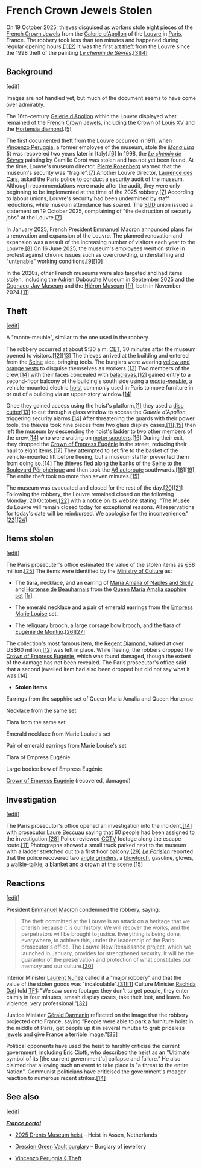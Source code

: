 French Crown Jewels Stolen
==========================

On 19 October 2025, thieves disguised as workers stole eight pieces of the [French Crown Jewels](https://en.wikipedia.org/wiki/French_Crown_Jewels) from the [Galerie d'Apollon](https://en.wikipedia.org/wiki/Galerie_d%27Apollon) of the [Louvre](https://en.wikipedia.org/wiki/Louvre) in [Paris](https://en.wikipedia.org/wiki/Paris), France. The robbery took less than ten minutes and happened during regular opening hours.[\[1\]](https://en.wikipedia.org/wiki/2025_Louvre_robbery#cite_note-adamsonap-1)[\[2\]](https://en.wikipedia.org/wiki/2025_Louvre_robbery#cite_note-2) It was the first [art theft](https://en.wikipedia.org/wiki/Art_theft) from the Louvre since the 1998 theft of the painting [_Le chemin de Sèvres_](https://en.wikipedia.org/wiki/Le_chemin_de_S%C3%A8vres).[\[3\]](https://en.wikipedia.org/wiki/2025_Louvre_robbery#cite_note-3)[\[4\]](https://en.wikipedia.org/wiki/2025_Louvre_robbery#cite_note-4)

Background
----------

\[[edit](https://en.wikipedia.org/w/index.php?title=2025_Louvre_robbery&action=edit&section=1)\]

Images are not handled yet, but much of the document seems to have come over admirably.

The 16th-century [Galerie d'Apollon](https://en.wikipedia.org/wiki/Galerie_d%27Apollon) within the Louvre displayed what remained of the [French Crown Jewels](https://en.wikipedia.org/wiki/French_Crown_Jewels#Regalia_and_jewels_at_the_Louvre), including the [Crown of Louis XV](https://en.wikipedia.org/wiki/Crown_of_Louis_XV_of_France) and the [Hortensia diamond](https://en.wikipedia.org/wiki/Hortensia_diamond).[\[5\]](https://en.wikipedia.org/wiki/2025_Louvre_robbery#cite_note-5)

The first documented theft from the Louvre occurred in 1911, when [Vincenzo Peruggia](https://en.wikipedia.org/wiki/Vincenzo_Peruggia), a former employee of the museum, stole the [_Mona Lisa_](https://en.wikipedia.org/wiki/Mona_Lisa) (it was recovered two years later in Italy).[\[6\]](https://en.wikipedia.org/wiki/2025_Louvre_robbery#cite_note-6) In 1998, the [_Le chemin de Sèvres_](https://en.wikipedia.org/wiki/Le_chemin_de_S%C3%A8vres) painting by Camille Corot was stolen and has not yet been found. At the time, Louvre's museum director, [Pierre Rosenberg](https://en.wikipedia.org/wiki/Pierre_Rosenberg) warned that the museum's security was "fragile".[\[7\]](https://en.wikipedia.org/wiki/2025_Louvre_robbery#cite_note-france24-7) Another Louvre director, [Laurence des Cars](https://en.wikipedia.org/wiki/Laurence_des_Cars), asked the Paris police to conduct a security audit of the museum. Although recommendations were made after the audit, they were only beginning to be implemented at the time of the 2025 robbery.[\[7\]](https://en.wikipedia.org/wiki/2025_Louvre_robbery#cite_note-france24-7) According to labour unions, Louvre's security had been undermined by staff reductions, while museum attendance has soared. The [SUD](https://en.wikipedia.org/wiki/Union_syndicale_Solidaires) union issued a statement on 19 October 2025, complaining of "the destruction of security jobs" at the Louvre.[\[7\]](https://en.wikipedia.org/wiki/2025_Louvre_robbery#cite_note-france24-7)

In January 2025, French President [Emmanuel Macron](https://en.wikipedia.org/wiki/Emmanuel_Macron) announced plans for a renovation and expansion of the Louvre. The planned renovation and expansion was a result of the increasing number of visitors each year to the Louvre.[\[8\]](https://en.wikipedia.org/wiki/2025_Louvre_robbery#cite_note-8) On 16 June 2025, the museum's employees went on strike in protest against chronic issues such as overcrowding, understaffing and "untenable" working conditions.[\[9\]](https://en.wikipedia.org/wiki/2025_Louvre_robbery#cite_note-9)[\[10\]](https://en.wikipedia.org/wiki/2025_Louvre_robbery#cite_note-10)

In the 2020s, other French museums were also targeted and had items stolen, including the [Adrien Dubouche Museum](https://en.wikipedia.org/wiki/Mus%C3%A9e_national_Adrien-Dubouch%C3%A9) in September 2025 and the [Cognacq-Jay Museum](https://en.wikipedia.org/wiki/Mus%C3%A9e_Cognacq-Jay) and the [Hiéron Museum](https://en.wikipedia.org/w/index.php?title=Hi%C3%A9ron_Museum&action=edit&redlink=1) \[[fr](https://fr.wikipedia.org/wiki/Mus%C3%A9e_du_Hi%C3%A9ron)\], both in November 2024.[\[11\]](https://en.wikipedia.org/wiki/2025_Louvre_robbery#cite_note-BBC-know-11)

Theft
-----

\[[edit](https://en.wikipedia.org/w/index.php?title=2025_Louvre_robbery&action=edit&section=2)\]

A "monte-meuble", similar to the one used in the robbery

The robbery occurred at about 9:30 a.m. [CET](https://en.wikipedia.org/wiki/Central_European_Time), 30 minutes after the museum opened to visitors.[\[12\]](https://en.wikipedia.org/wiki/2025_Louvre_robbery#cite_note-Reuters-12)[\[13\]](https://en.wikipedia.org/wiki/2025_Louvre_robbery#cite_note-Cambriolage_au_Louvre-2025-13) The thieves arrived at the building and entered from the [Seine](https://en.wikipedia.org/wiki/Seine) side, bringing tools. The burglars were wearing [yellow and orange vests](https://en.wikipedia.org/wiki/High-visibility_clothing) to disguise themselves as workers.[\[13\]](https://en.wikipedia.org/wiki/2025_Louvre_robbery#cite_note-Cambriolage_au_Louvre-2025-13) Two members of the crew,[\[14\]](https://en.wikipedia.org/wiki/2025_Louvre_robbery#cite_note-PorterBreeden-14) with their faces concealed with [balaclavas](https://en.wikipedia.org/wiki/Balaclava_\(clothing\)),[\[12\]](https://en.wikipedia.org/wiki/2025_Louvre_robbery#cite_note-Reuters-12) gained entry to a second-floor balcony of the building's south side using a [_monte-meuble_](https://en.wiktionary.org/wiki/monte-meuble#French), a vehicle-mounted electric [hoist](https://en.wikipedia.org/wiki/Hoist_\(device\)) commonly used in Paris to move furniture in or out of a building via an upper-story window.[\[14\]](https://en.wikipedia.org/wiki/2025_Louvre_robbery#cite_note-PorterBreeden-14)

Once they gained access using the hoist's platform,[\[1\]](https://en.wikipedia.org/wiki/2025_Louvre_robbery#cite_note-adamsonap-1) they used a [disc cutter](https://en.wikipedia.org/wiki/Disc_cutter)[\[13\]](https://en.wikipedia.org/wiki/2025_Louvre_robbery#cite_note-Cambriolage_au_Louvre-2025-13) to cut through a glass window to access the _Galerie d'Apollon_, triggering security alarms.[\[14\]](https://en.wikipedia.org/wiki/2025_Louvre_robbery#cite_note-PorterBreeden-14) After threatening the guards with their power tools, the thieves took nine pieces from two glass display cases,[\[11\]](https://en.wikipedia.org/wiki/2025_Louvre_robbery#cite_note-BBC-know-11)[\[15\]](https://en.wikipedia.org/wiki/2025_Louvre_robbery#cite_note-Vandoorne-15) then left the museum by descending the hoist's ladder to two other members of the crew,[\[14\]](https://en.wikipedia.org/wiki/2025_Louvre_robbery#cite_note-PorterBreeden-14) who were waiting on [motor scooters](https://en.wikipedia.org/wiki/Scooter_\(motorcycle\)).[\[16\]](https://en.wikipedia.org/wiki/2025_Louvre_robbery#cite_note-16) During their exit, they dropped the [Crown of Empress Eugénie](https://en.wikipedia.org/wiki/Crown_of_Empress_Eug%C3%A9nie) in the street, reducing their haul to eight items.[\[17\]](https://en.wikipedia.org/wiki/2025_Louvre_robbery#cite_note-17) They attempted to set fire to the basket of the vehicle-mounted lift before fleeing, but a museum staffer prevented them from doing so.[\[14\]](https://en.wikipedia.org/wiki/2025_Louvre_robbery#cite_note-PorterBreeden-14) The thieves fled along the banks of the [Seine](https://en.wikipedia.org/wiki/Seine) to the [Boulevard Périphérique](https://en.wikipedia.org/wiki/Boulevard_P%C3%A9riph%C3%A9rique) and then took the [A6 autoroute](https://en.wikipedia.org/wiki/A6_autoroute) southwards.[\[18\]](https://en.wikipedia.org/wiki/2025_Louvre_robbery#cite_note-18)[\[19\]](https://en.wikipedia.org/wiki/2025_Louvre_robbery#cite_note-19) The entire theft took no more than seven minutes.[\[15\]](https://en.wikipedia.org/wiki/2025_Louvre_robbery#cite_note-Vandoorne-15)

The museum was evacuated and closed for the rest of the day.[\[20\]](https://en.wikipedia.org/wiki/2025_Louvre_robbery#cite_note-20)[\[21\]](https://en.wikipedia.org/wiki/2025_Louvre_robbery#cite_note-21) Following the robbery, the Louvre remained closed on the following Monday, 20 October,[\[22\]](https://en.wikipedia.org/wiki/2025_Louvre_robbery#cite_note-22) with a notice on its website stating: "The Musée du Louvre will remain closed today for exceptional reasons. All reservations for today's date will be reimbursed. We apologise for the inconvenience."[\[23\]](https://en.wikipedia.org/wiki/2025_Louvre_robbery#cite_note-Euronewsweek20251020-23)[\[24\]](https://en.wikipedia.org/wiki/2025_Louvre_robbery#cite_note-24)

Items stolen
------------

\[[edit](https://en.wikipedia.org/w/index.php?title=2025_Louvre_robbery&action=edit&section=3)\]

The Paris prosecuter's office estimated the value of the stolen items as [€](https://en.wikipedia.org/wiki/Euro)88 million.[\[25\]](https://en.wikipedia.org/wiki/2025_Louvre_robbery#cite_note-25) The items were identified by the [Ministry of Culture](https://en.wikipedia.org/wiki/Ministry_of_Culture_\(France\)) as:

*   The tiara, necklace, and an earring of [Maria Amalia of Naples and Sicily](https://en.wikipedia.org/wiki/Maria_Amalia_of_Naples_and_Sicily) and [Hortense de Beauharnais](https://en.wikipedia.org/wiki/Hortense_de_Beauharnais) from the [Queen Maria Amalia sapphire set](https://en.wikipedia.org/w/index.php?title=Queen_Marie-Am%C3%A9lie_sapphire_set&action=edit&redlink=1) \[[fr](https://fr.wikipedia.org/wiki/Parure_de_saphirs_de_la_reine_Marie-Am%C3%A9lie_et_de_la_reine_Hortense)\].
    
*   The emerald necklace and a pair of emerald earrings from the [Empress Marie Louise](https://en.wikipedia.org/wiki/Marie_Louise,_Duchess_of_Parma) set.
    
*   The reliquary brooch, a large corsage bow brooch, and the tiara of [Eugénie de Montijo](https://en.wikipedia.org/wiki/Eug%C3%A9nie_de_Montijo).[\[26\]](https://en.wikipedia.org/wiki/2025_Louvre_robbery#cite_note-26)[\[27\]](https://en.wikipedia.org/wiki/2025_Louvre_robbery#cite_note-27)
    

The collection's most famous item, the [Regent Diamond](https://en.wikipedia.org/wiki/Regent_Diamond), valued at over US$60 million,[\[12\]](https://en.wikipedia.org/wiki/2025_Louvre_robbery#cite_note-Reuters-12) was left in place. While fleeing, the robbers dropped the [Crown of Empress Eugénie](https://en.wikipedia.org/wiki/Crown_of_Empress_Eug%C3%A9nie), which was found damaged, though the extent of the damage has not been revealed. The Paris prosecutor's office said that a second jewelled item had also been dropped but did not say what it was.[\[14\]](https://en.wikipedia.org/wiki/2025_Louvre_robbery#cite_note-PorterBreeden-14)

*   **Stolen items**
    

Earrings from the sapphire set of Queen Maria Amalia and Queen Hortense

Necklace from the same set

Tiara from the same set

Emerald necklace from Marie Louise's set

Pair of emerald earrings from Marie Louise's set

Tiara of Empress Eugénie

Large bodice bow of Empress Eugénie

[Crown of Empress Eugénie](https://en.wikipedia.org/wiki/Crown_of_Empress_Eug%C3%A9nie) (recovered, damaged)

Investigation
-------------

\[[edit](https://en.wikipedia.org/w/index.php?title=2025_Louvre_robbery&action=edit&section=4)\]

The Paris prosecutor's office opened an investigation into the incident,[\[14\]](https://en.wikipedia.org/wiki/2025_Louvre_robbery#cite_note-PorterBreeden-14) with prosecutor [Laure Beccuau](https://en.wikipedia.org/wiki/Laure_Beccuau) saying that 60 people had been assigned to the investigation.[\[28\]](https://en.wikipedia.org/wiki/2025_Louvre_robbery#cite_note-28) Police reviewed [CCTV](https://en.wikipedia.org/wiki/CCTV) footage along the escape route.[\[11\]](https://en.wikipedia.org/wiki/2025_Louvre_robbery#cite_note-BBC-know-11) Photographs showed a small truck parked next to the museum with a ladder stretched out to a first floor balcony.[\[29\]](https://en.wikipedia.org/wiki/2025_Louvre_robbery#cite_note-29) [_Le Parisien_](https://en.wikipedia.org/wiki/Le_Parisien) reported that the police recovered two [angle grinders](https://en.wikipedia.org/wiki/Angle_grinder), a [blowtorch](https://en.wikipedia.org/wiki/Blowtorch), gasoline, gloves, a [walkie-talkie](https://en.wikipedia.org/wiki/Walkie-talkie), a blanket and a crown at the scene.[\[15\]](https://en.wikipedia.org/wiki/2025_Louvre_robbery#cite_note-Vandoorne-15)

Reactions
---------

\[[edit](https://en.wikipedia.org/w/index.php?title=2025_Louvre_robbery&action=edit&section=5)\]

President [Emmanuel Macron](https://en.wikipedia.org/wiki/Emmanuel_Macron) condemned the robbery, saying:

> The theft committed at the Louvre is an attack on a heritage that we cherish because it is our history. We will recover the works, and the perpetrators will be brought to justice. Everything is being done, everywhere, to achieve this, under the leadership of the Paris prosecutor's office. The Louvre New Renaissance project, which we launched in January, provides for strengthened security. It will be the guarantor of the preservation and protection of what constitutes our memory and our culture.[\[30\]](https://en.wikipedia.org/wiki/2025_Louvre_robbery#cite_note-30)

Interior Minister [Laurent Nuñez](https://en.wikipedia.org/wiki/Laurent_Nu%C3%B1ez) called it a "major robbery" and that the value of the stolen goods was "incalculable".[\[31\]](https://en.wikipedia.org/wiki/2025_Louvre_robbery#cite_note-31)[\[1\]](https://en.wikipedia.org/wiki/2025_Louvre_robbery#cite_note-adamsonap-1) Culture Minister [Rachida Dati](https://en.wikipedia.org/wiki/Rachida_Dati) told [TF1](https://en.wikipedia.org/wiki/TF1): "We saw some footage: they don't target people, they enter calmly in four minutes, smash display cases, take their loot, and leave. No violence, very professional."[\[32\]](https://en.wikipedia.org/wiki/2025_Louvre_robbery#cite_note-News.Az-32)

Justice Minister [Gérald Darmanin](https://en.wikipedia.org/wiki/G%C3%A9rald_Darmanin) reflected on the image that the robbery projected onto France, saying "People were able to park a furniture hoist in the middle of Paris, get people up it in several minutes to grab priceless jewels and give France a terrible image."[\[33\]](https://en.wikipedia.org/wiki/2025_Louvre_robbery#cite_note-33)

Political opponents have used the heist to harshly criticise the current government, including [Éric Ciotti](https://en.wikipedia.org/wiki/%C3%89ric_Ciotti), who described the heist as an "Ultimate symbol of its \[the current government's\] collapse and failure." He also claimed that allowing such an event to take place is "a threat to the entire Nation". Communist politicians have criticised the government's meager reaction to numerous recent strikes.[\[14\]](https://en.wikipedia.org/wiki/2025_Louvre_robbery#cite_note-PorterBreeden-14)

See also
--------

\[[edit](https://en.wikipedia.org/w/index.php?title=2025_Louvre_robbery&action=edit&section=6)\]

[**_France portal_**](https://en.wikipedia.org/wiki/Portal:France)

*   [2025 Drents Museum heist](https://en.wikipedia.org/wiki/2025_Drents_Museum_heist) – Heist in Assen, Netherlands
    
*   [Dresden Green Vault burglary](https://en.wikipedia.org/wiki/Dresden_Green_Vault_burglary) – Burglary of jewellery
    
*   [Vincenzo Peruggia § Theft](https://en.wikipedia.org/wiki/Vincenzo_Peruggia#Theft)